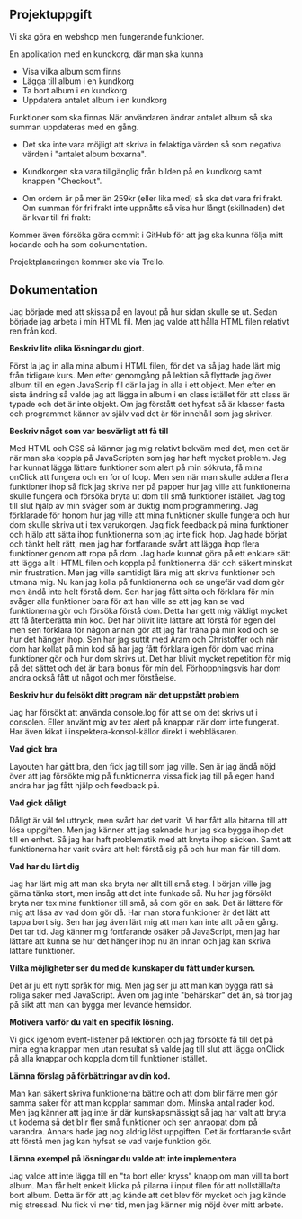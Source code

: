## Projektuppgift

Vi ska göra en webshop men fungerande funktioner.

En applikation med en kundkorg, där man ska kunna

* Visa vilka album som finns
* Lägga till album i en kundkorg
* Ta bort album i en kundkorg
* Uppdatera antalet album i en kundkorg

Funktioner som ska finnas
När användaren ändrar antalet album så ska summan uppdateras med en gång.

* Det ska inte vara möjligt att skriva in felaktiga värden så som negativa värden i "antalet album boxarna".

* Kundkorgen ska vara tillgänglig från bilden på en kundkorg samt knappen "Checkout".

* Om ordern är på mer än 259kr (eller lika med) så ska det vara fri frakt. Om summan för fri frakt inte uppnåtts så visa hur långt (skillnaden) det är kvar till fri frakt:


Kommer även försöka göra commit i GitHub för att jag ska kunna följa mitt kodande och ha som dokumentation.

Projektplaneringen kommer ske via Trello.

## Dokumentation

Jag började med att skissa på en layout på hur sidan skulle se ut. Sedan började jag arbeta i min HTML fil. Men jag valde att hålla HTML filen relativt ren från kod.

**Beskriv lite olika lösningar du gjort.**

Först la jag in alla mina album i HTML filen, för det va så jag hade lärt mig från tidigare kurs. Men efter genomgång på lektion så flyttade jag över album till en egen JavaScrip fil där la jag in alla i ett objekt. Men efter en sista ändring så valde jag att lägga in album i en class istället för att class är typade och det är inte objekt. Om jag förstått det hyfsat så är klasser fasta och programmet känner av själv vad det är för innehåll som jag skriver.

**Beskriv något som var besvärligt att få till**

Med HTML och CSS så känner jag mig relativt bekväm med det, men det är när man ska koppla på JavaScripten som jag har haft mycket problem. Jag har kunnat lägga lättare funktioner som alert på min sökruta, få mina onClick att fungera och en for of loop. Men sen när man skulle addera flera funktioner ihop så fick jag skriva ner på papper hur jag ville att funktionerna skulle fungera och försöka bryta ut dom till små funktioner istället. Jag tog till slut hjälp av min svåger som är duktig inom programmering. Jag förklarade för honom hur jag ville att mina funktioner skulle fungera och hur dom skulle skriva ut i tex varukorgen. Jag fick feedback på mina funktioner och hjälp att sätta ihop funktionerna som jag inte fick ihop. Jag hade börjat och tänkt helt rätt, men jag har fortfarande svårt att lägga ihop flera funktioner genom att ropa på dom. Jag hade kunnat göra på ett enklare sätt att lägga allt i HTML filen och koppla på funktionerna där och säkert minskat min frustration. Men jag ville samtidigt lära mig att skriva funktioner och utmana mig. Nu kan jag kolla på funktionerna och se ungefär vad dom gör men ändå inte helt förstå dom. Sen har jag fått sitta och förklara för min svåger alla funktioner bara för att han ville se att jag kan se vad funktionerna gör och försöka förstå dom. Detta har gett mig väldigt mycket att få återberätta min kod. Det har blivit lite lättare att förstå för egen del men sen förklara för någon annan gör att jag får träna på min kod och se hur det hänger ihop. Sen har jag suttit med Aram och Christoffer och när dom har kollat på min kod så har jag fått förklara igen för dom vad mina funktioner gör och hur dom skrivs ut. Det har blivit mycket repetition för mig på det sättet och det är bara bonus för min del. Förhoppningsvis har dom andra också fått ut något och mer förståelse.

**Beskriv hur du felsökt ditt program när det uppstått problem**

Jag har försökt att använda console.log för att se om det skrivs ut i consolen. Eller använt mig av tex alert på knappar när dom inte fungerat.
Har även kikat i inspektera-konsol-källor direkt i webbläsaren.

**Vad gick bra**

Layouten har gått bra, den fick jag till som jag ville. Sen är jag ändå nöjd över att jag försökte mig på funktionerna vissa fick jag till på egen hand andra har jag fått hjälp och feedback på.

**Vad gick dåligt**

Dåligt är väl fel uttryck, men svårt har det varit. Vi har fått alla bitarna till att lösa uppgiften. Men jag känner att jag saknade hur jag ska bygga ihop det till en enhet. Så jag har haft problematik med att knyta ihop säcken. Samt att funktionerna har varit svåra att helt förstå sig på och hur man får till dom.

**Vad har du lärt dig**

Jag har lärt mig att man ska bryta ner allt till små steg. I början ville jag gärna tänka stort, men insåg att det inte funkade så. Nu har jag försökt bryta ner tex mina funktioner till små, så dom gör en sak. Det är lättare för mig att läsa av vad dom gör då. Har man stora funktioner är det lätt att tappa bort sig.
Sen har jag även lärt mig att man kan inte allt på en gång. Det tar tid. Jag känner mig fortfarande osäker på JavaScript, men jag har lättare att kunna se hur det hänger ihop nu än innan och jag kan skriva lättare funktioner.

**Vilka möjligheter ser du med de kunskaper du fått under kursen.**

Det är ju ett nytt språk för mig. Men jag ser ju att man kan bygga rätt så roliga saker med JavaScript. Även om jag inte "behärskar" det än, så tror jag på sikt att man kan bygga mer levande hemsidor.

**Motivera varför du valt en specifik lösning.**

Vi gick igenom event-listener på lektionen och jag försökte få till det på mina egna knappar men utan resultat så valde jag till slut att lägga onClick på alla knappar och koppla dom till funktioner istället.

**Lämna förslag på förbättringar av din kod.**

Man kan säkert skriva funktionerna bättre och att dom blir färre men gör samma saker för att man kopplar samman dom. Minska antal rader kod. Men jag känner att jag inte är där kunskapsmässigt så jag har valt att bryta ut koderna så det blir fler små funktioner och sen anraopat dom på varandra. Annars hade jag nog aldrig löst uppgiften. Det är fortfarande svårt att förstå men jag kan hyfsat se vad varje funktion gör.

**Lämna exempel på lösningar du valde att inte implementera**
 
Jag valde att inte lägga till en "ta bort eller kryss" knapp om man vill ta bort album. Man får helt enkelt klicka på pilarna i input filen för att nollställa/ta bort album. Detta är för att jag kände att det blev för mycket och jag kände mig stressad. Nu fick vi mer tid, men jag känner mig nöjd över mitt arbete.
